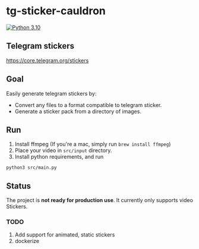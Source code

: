 # tg-sticker-cauldron

[![Python 3.10](https://img.shields.io/badge/python-3.10-yellow.svg)](https://www.python.org/downloads/release/python-3106/)

## Telegram stickers

https://core.telegram.org/stickers

## Goal
Easily generate telegram stickers by:
- Convert any files to a format compatible to telegram sticker.
- Generate a sticker pack from a directory of images.

## Run
1. Install ffmpeg (If you're a mac, simply run `brew install ffmpeg`)
2. Place your video in `src/input` directory. 
3. Install python requirements, and run

```shell
python3 src/main.py
```

## Status
The project is **not ready for production use**.
It currently only supports video Stickers.

### TODO
1. Add support for animated, static stickers
2. dockerize